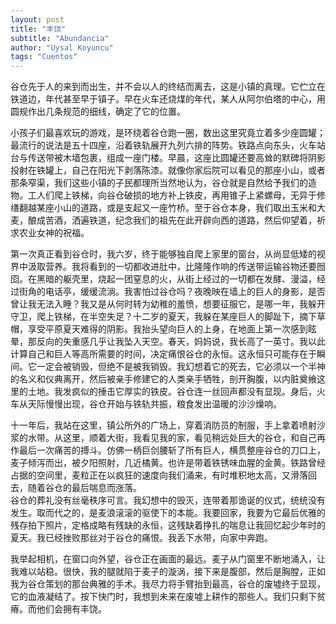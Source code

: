 ```yaml
---
layout: post
title: "丰饶"
subtitle: "Abundancia"
author: "Uysal Koyuncu"
tags: "Cuentos"
---
```


谷仓先于人的来到而出生，并不会以人的终结而离去，这是小镇的真理。它伫立在铁道边，年代甚至早于镇子。早在火车还烧煤的年代，某人从阿尔伯塔的中心，用圆规作出几条规范的细线，确定了它的位置。  
  
小孩子们最喜欢玩的游戏，是环绕着谷仓跑一圈，数出这里究竟立着多少座圆罐；最流行的说法是五十四座，沿着铁轨展开九列六排的阵势。铁路点向东头，火车站台与传送带被木墙包裹，组成一座门楼。早晨，这座比圆罐还要高耸的默碑将阴影投射在铁罐上，自己在阳光下剥落陈漆。就像你家后院可以看见的那座小山，或者那条窄渠，我们这些小镇的子民都理所当然地认为，谷仓就是自然给予我们的造物。工人们爬上铁梯，向谷仓破损的地方补上铁皮，再用锥子上紧螺母，无异于修缮翻越某座小山的道路，或是支起又一座竹桥。至于谷仓本身，我们取出玉米和大麦，酿成苦酒，洒遍铁道，纪念我们的祖先在此开辟向西的道路，然后仰望着，祈求农业女神的祝福。  
  
第一次真正看到谷仓时，我六岁，终于能够独自爬上家里的窗台，从尚显低矮的视界中汲取营养。我将看到的一切都收进肚中，比隆隆作响的传送带运输谷物还要囫囵。在黑暗的躯壳里，烧起一团窒息的火，从街上经过的一切都在发酵、漫溢，经过街角的电话亭，缓缓流淌。我害怕过谷仓吗？夜晚映在墙上的巨人的身影，是否曾让我无法入睡？我又是从何时转为幼稚的羞愤，想要征服它，是哪一年，我躲开守卫，爬上铁梯，在半空失足？十二岁的夏天，我躲在某座巨人的脚趾下，摘下草帽，享受平原夏天难得的阴影。我抬头望向巨人的上身，在地面上第一次感到眩晕，那反向的失重感几乎让我坠入天空。春天，妈妈说，我长高了一英寸。我以此计算自己和巨人等高所需要的时间，决定痛恨谷仓的永恒。这永恒只可能存在于瞬间。它一定会被销毁，但绝不是被我销毁。我幻想着它的死去，它必须以一个半神的名义和仪典离开，然后被亲手修建它的人类亲手牺牲，剖开胸腹，以内脏奠飨这里的土地。我发疯似的捶击它厚实的铁皮。谷仓连一丝回声都没有显现。身后，火车从天际慢慢出现，谷仓开始与铁轨共振，粮食发出温暖的沙沙燥响。  
  
十一年后，我站在这里，镇公所外的广场上，穿着消防员的制服，手上拿着喷射沙浆的水带。从这里，顺着大街，我看见我的家，看见稍远处巨大的谷仓，和自己再作最后一次痛苦的搏斗。仿佛一柄巨剑腰斩了所有巨人，横贯整座谷仓的刀口上，麦子倾泻而出，被夕阳照射，几近橘黄。也许是带着铁锈味血腥的金黄。铁路曾经占据的空间里，麦粒正在以疯狂的速度向我们涌来，有时堆积地太高，又滑落回去，随着谷仓的最后喘息而涨落。  
谷仓的葬礼没有丝毫秩序可言。我幻想中的毁灭，连带着那诡诞的仪式，统统没有发生。取而代之的，是麦浪滚滚的驱使下的本能。我要回家，我要为它最后优雅的残存拍下照片，定格成略有残缺的永恒，这残缺着挣扎的喘息让我回忆起少年时的夏天。我已经挫败那丝对于谷仓的痛恨。我丢下水带，向家中奔跑。  
  
我举起相机，在窗口向外望，谷仓正在画面的最远。麦子从门窗里不断地涌入，让我难以站稳。很快，我的腿就陷于麦子的漩涡，接下来是腹部，然后是胸膛，正如我为谷仓策划的那台典雅的手术。我尽力将手臂抬到最高，谷仓的废墟终于显现，它的血液凝结了。按下快门时，我想到未来在废墟上耕作的那些人。我们只剩下贫瘠。而他们会拥有丰饶。  
